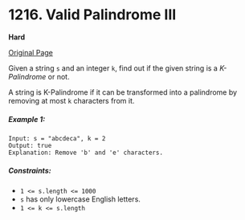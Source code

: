 # 1216. Valid Palindrome III

**Hard**

[Original Page](https://leetcode.com/problems/valid-palindrome-iii/)

Given a string `s` and an integer `k`, find out if the given string is a _K-Palindrome_ or not.

A string is K-Palindrome if it can be transformed into a palindrome by removing at most `k` characters from it.

##### Example 1:
```
Input: s = "abcdeca", k = 2
Output: true
Explanation: Remove 'b' and 'e' characters.
```

##### Constraints:
- `1 <= s.length <= 1000`
- `s` has only lowercase English letters.
- `1 <= k <= s.length`
